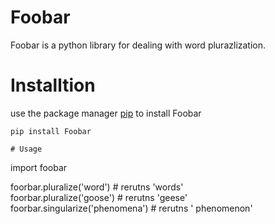 # Foobar
Foobar is a python library for dealing with word plurazlization.

# Installtion 
use the package manager [pip](https://pypi.org/project/django-foobar) to install Foobar   
````
pip install Foobar 

# Usage 
````````````
import foobar 

foorbar.pluralize('word')    # rerutns 'words'  
foorbar.pluralize('goose')    # rerutns 'geese'  
foorbar.singularize('phenomena')    # rerutns ' phenomenon'  
